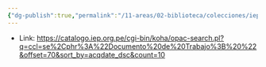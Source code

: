 ```yaml
---
{"dg-publish":true,"permalink":"/11-areas/02-biblioteca/colecciones/iep-documento-de-trabajo/","noteIcon":""}
---
```



- Link: https://catalogo.iep.org.pe/cgi-bin/koha/opac-search.pl?q=ccl=se%2Cphr%3A%22Documento%20de%20Trabajo%3B%20%22&offset=70&sort_by=acqdate_dsc&count=10